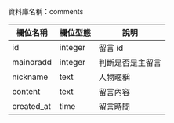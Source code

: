 資料庫名稱：comments

| 欄位名稱 | 欄位型態 | 說明 |
|----------|----------|------|
|  id  |    integer      | 留言 id |
| mainoradd | integer | 判斷是否是主留言 |
| nickname | text | 人物暱稱 |
| content   | text | 留言內容  |
| created_at | time | 留言時間 |


